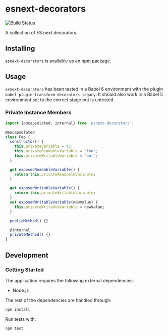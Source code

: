 # esnext-decorators
[![Build Status](https://travis-ci.org/vinsonchuong/esnext-decorators.svg?branch=master)](https://travis-ci.org/vinsonchuong/esnext-decorators)

A collection of ES.next decorators.

## Installing
`esnext-decorators` is available as an
[npm package](https://www.npmjs.com/package/esnext-decorators).

## Usage
`esnext-decorators` has been tested in a Babel 6 environment with the plugin
`babel-plugin-transform-decorators-legacy`. It should also work in a Babel 5
environment set to the correct stage but is untested.

### Private Instance Members
```js
import {encapsulated, internal} from 'esnext-decorators';

@encapsulated
class Foo {
  constructor() {
    this.privateVariable = 42;
    this.privateReadableVariable = 'foo';
    this.privateWritableVariable = 'bar';
  }

  get exposedReadableVariable() {
    return this.privateReadableVariable;
  }

  get exposedWritableVariable() {
    return this.privateWritableVariable;
  }
  set exposedWritableVariable(newValue) {
    this.privateWritableVariable = newValue;
  }

  publicMethod() {}

  @internal
  privateMethod() {}
}
```

## Development
### Getting Started
The application requires the following external dependencies:
* Node.js

The rest of the dependencies are handled through:
```bash
npm install
```

Run tests with:
```bash
npm test
```
